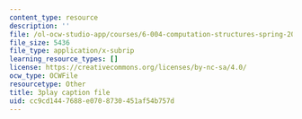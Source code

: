 ```yaml
---
content_type: resource
description: ''
file: /ol-ocw-studio-app/courses/6-004-computation-structures-spring-2017/cc9cd1447688e0708730451af54b757d_P_YdbHBRzC4.srt
file_size: 5436
file_type: application/x-subrip
learning_resource_types: []
license: https://creativecommons.org/licenses/by-nc-sa/4.0/
ocw_type: OCWFile
resourcetype: Other
title: 3play caption file
uid: cc9cd144-7688-e070-8730-451af54b757d
---
```


